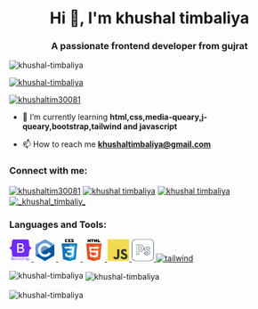 <h1 align="center">Hi 👋, I'm khushal timbaliya</h1>
<h3 align="center">A passionate frontend developer from gujrat</h3>

<p align="left"> <img src="https://komarev.com/ghpvc/?username=khushal-timbaliya&label=Profile%20views&color=0e75b6&style=flat" alt="khushal-timbaliya" /> </p>

<p align="left"> <a href="https://github.com/ryo-ma/github-profile-trophy"><img src="https://github-profile-trophy.vercel.app/?username=khushal-timbaliya" alt="khushal-timbaliya" /></a> </p>

<p align="left"> <a href="https://twitter.com/khushaltim30081" target="blank"><img src="https://img.shields.io/twitter/follow/khushaltim30081?logo=twitter&style=for-the-badge" alt="khushaltim30081" /></a> </p>

- 🌱 I’m currently learning **html,css,media-queary,j-queary,bootstrap,tailwind and javascript**

- 📫 How to reach me **khushaltimbaliya@gmail.com**

<h3 align="left">Connect with me:</h3>
<p align="left">
<a href="https://twitter.com/khushaltim30081" target="blank"><img align="center" src="https://raw.githubusercontent.com/rahuldkjain/github-profile-readme-generator/master/src/images/icons/Social/twitter.svg" alt="khushaltim30081" height="30" width="40" /></a>
<a href="https://linkedin.com/in/khushal timbaliya" target="blank"><img align="center" src="https://raw.githubusercontent.com/rahuldkjain/github-profile-readme-generator/master/src/images/icons/Social/linked-in-alt.svg" alt="khushal timbaliya" height="30" width="40" /></a>
<a href="https://fb.com/khushal timbaliya" target="blank"><img align="center" src="https://raw.githubusercontent.com/rahuldkjain/github-profile-readme-generator/master/src/images/icons/Social/facebook.svg" alt="khushal timbaliya" height="30" width="40" /></a>
<a href="https://instagram.com/_khushal_timbaliy_" target="blank"><img align="center" src="https://raw.githubusercontent.com/rahuldkjain/github-profile-readme-generator/master/src/images/icons/Social/instagram.svg" alt="_khushal_timbaliy_" height="30" width="40" /></a>
</p>

<h3 align="left">Languages and Tools:</h3>
<p align="left"> <a href="https://getbootstrap.com" target="_blank" rel="noreferrer"> <img src="https://raw.githubusercontent.com/devicons/devicon/master/icons/bootstrap/bootstrap-plain-wordmark.svg" alt="bootstrap" width="40" height="40"/> </a> <a href="https://www.cprogramming.com/" target="_blank" rel="noreferrer"> <img src="https://raw.githubusercontent.com/devicons/devicon/master/icons/c/c-original.svg" alt="c" width="40" height="40"/> </a> <a href="https://www.w3schools.com/css/" target="_blank" rel="noreferrer"> <img src="https://raw.githubusercontent.com/devicons/devicon/master/icons/css3/css3-original-wordmark.svg" alt="css3" width="40" height="40"/> </a> <a href="https://www.w3.org/html/" target="_blank" rel="noreferrer"> <img src="https://raw.githubusercontent.com/devicons/devicon/master/icons/html5/html5-original-wordmark.svg" alt="html5" width="40" height="40"/> </a> <a href="https://developer.mozilla.org/en-US/docs/Web/JavaScript" target="_blank" rel="noreferrer"> <img src="https://raw.githubusercontent.com/devicons/devicon/master/icons/javascript/javascript-original.svg" alt="javascript" width="40" height="40"/> </a> <a href="https://www.photoshop.com/en" target="_blank" rel="noreferrer"> <img src="https://raw.githubusercontent.com/devicons/devicon/master/icons/photoshop/photoshop-line.svg" alt="photoshop" width="40" height="40"/> </a> <a href="https://tailwindcss.com/" target="_blank" rel="noreferrer"> <img src="https://www.vectorlogo.zone/logos/tailwindcss/tailwindcss-icon.svg" alt="tailwind" width="40" height="40"/> </a> </p>

<p><img align="left" src="https://github-readme-stats.vercel.app/api/top-langs?username=khushal-timbaliya&show_icons=true&locale=en&layout=compact" alt="khushal-timbaliya" /></p>

<p>&nbsp;<img align="center" src="https://github-readme-stats.vercel.app/api?username=khushal-timbaliya&show_icons=true&locale=en" alt="khushal-timbaliya" /></p>

<p><img align="center" src="https://github-readme-streak-stats.herokuapp.com/?user=khushal-timbaliya&" alt="khushal-timbaliya" /></p>
